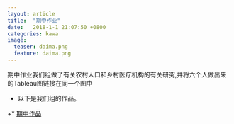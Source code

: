 ```yaml
---
layout: article
title:  "期中作业"
date:   2018-1-1 21:07:50 +0800
categories: kawa
image:
  teaser: daima.png
  feature: daima.png
---
```

期中作业我们组做了有关农村人口和乡村医疗机构的有关研究,并将六个人做出来的Tableau图链接在同一个图中
 + 以下是我们组的作品。
 
+* [期中作品](https://zhengtingeing.github.io/infovis/qizhong/example.html)